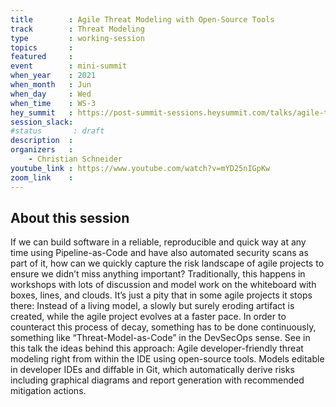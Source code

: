 ```yaml
---
title        : Agile Threat Modeling with Open-Source Tools
track        : Threat Modeling
type         : working-session
topics       :
featured     :
event        : mini-summit
when_year    : 2021
when_month   : Jun
when_day     : Wed
when_time    : WS-3
hey_summit   : https://post-summit-sessions.heysummit.com/talks/agile-threat-modeling-with-open-source-tools/
session_slack:
#status       : draft
description  :
organizers   :
    - Christian Schneider
youtube_link : https://www.youtube.com/watch?v=mYD25nIGpKw
zoom_link    :
---
```


## About this session

If we can build software in a reliable, reproducible and quick way at any time using Pipeline-as-Code and have also automated security scans as part of it, how can we quickly capture the risk landscape of agile projects to ensure we didn’t miss anything important? Traditionally, this happens in workshops with lots of discussion and model work on the whiteboard with boxes, lines, and clouds. It’s just a pity that in some agile projects it stops there: Instead of a living model, a slowly but surely eroding artifact is created, while the agile project evolves at a faster pace. In order to counteract this process of decay, something has to be done continuously, something like “Threat-Model-as-Code” in the DevSecOps sense. See in this talk the ideas behind this approach: Agile developer-friendly threat modeling right from within the IDE using open-source tools. Models editable in developer IDEs and diffable in Git, which automatically derive risks including graphical diagrams and report generation with recommended mitigation actions.
